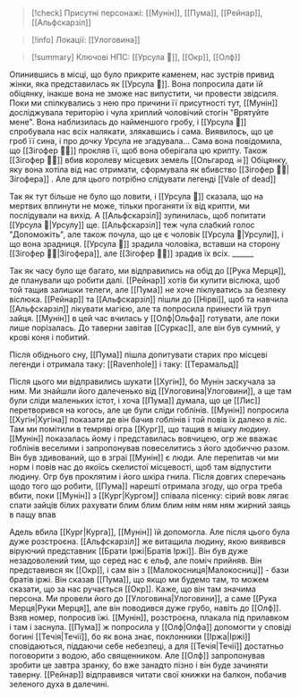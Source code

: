 > [!check] Присутні персонажі: [[Мунін]], [[Пума]], [[Рейнар]], [[Альфскарзіл]]

> [!info] Локації: [[Улоговина]]

> [!summary] Ключові НПС: [[Урсула 👻]], [[Окр]], [[Олф]]

Опинившись в місці, що було прикрите каменем, нас зустрів привид жінки, яка представилась як [[Урсула 👻]]. Вона попросила дати їй обіцянку, інакше вона не зможе нас випустити, чи провести звідсиля. 
Поки ми спілкувались з нею про причини її присутності тут, [[Мунін]] досліджувала територію і чула хриплий чоловічий стогін "Врятуйте мене". Вона наблизилась до найменшого гробу, і [[Урсула 👻]] спробувала нас всіх налякати, злякавшись і сама. Виявилось, що це гроб її сина, і про дочку Урсула не згадувала... 
Сама вона повідомила, що [[Зігофер 🧟‍♂️]] прокляв її, щоб вона оберігала цю крипту. Також [[Зігофер 🧟‍♂️]] вбив королеву місцевих земель [[Ольгарод ☠]]
Обіцянку, яку вона хотіла від нас отримати, сформувала як вбивство [[Зігофер 🧟‍♂️|Зігофера]] . Але для цього потрібно слідувати легенді [[Vale of dead]]

Так як тут більше не було що ловити, і [[Урсула 👻]] сказала, що на мертвих вплинути не може, тільки проганяти їх від крипти, ми послідували на вихід. А [[Альфскарзіл]] зупинилась, щоб попитати [[Урсула 👻|Урсулу]] ще.  [[Альфскарзіл]] теж чула слабкий голос "Допоможіть", але також почула, що це є чоловік [[Урсула 👻|Урсули]], і що вона зрадниця. [[Урсула 👻]] зрадила чоловіка, вставши на сторону [[Зігофер 🧟‍♂️|Зігофера]], але [[Зігофер 🧟‍♂️]] зрадив їх всіх.  ______

Так як часу було ще багато, ми відправились на обід до [[Рука Мерця]], де планували що робити далі. [[Рейнар]] хотів би купити віслюка, щоб той тащив залишки телеги, але [[Пума]] не хоче піклуватись за безпеку віслюка.
[[Рейнар]] та [[Альфскарзіл]] пішли до [[Нірві]], щоб та навчила [[Альфскарзіл]] лікувати магією, але та попросила принести їй труп зайця.
[[Мунін]] в цей час вчилась у [[Олф|Ольфа]] готувати, але поки лише порізалась.
До таверни завітав [[Суркас]], але він був сумний, у крові коня і побитий. 

Після обіднього сну, [[Пума]] пішла допитувати старих про місцеві легенди і отримала таку: [[Ravenhole]]
і таку:  [[Терамальд]]

Після цього ми відправились шукати [[Хугін]], бо Мунін заскучала за ним. Ми знайшли його далеченько від [[Улоговина|Улоговини]], а ще там були сліди маленьких істот, і хоча [[Пума]] думала, що це [[Лис]] перетворився на когось, але це були сліди гоблінів. [[Мунін]] попросила [[Хугін|Хугіна]] показати де він бачив гоблінів і той повів їх далеко в ліс. Там ми помітили в темряві огра [[Кург]], що тащив в мішку людину. 
[[Мунін]] показалась йому і представилась вовчицею, огр же вважає гоблінів веселими і запропонував повеселитись з його здобиччю разом. Він був здивований, що в зграї [[Мунін]] є люди. Але перепитав чи ми норм і повів нас до якоїсь скелистої місцевості, щоб там відпустити людину. Огр був проклятим і його шкіра гнила. 
Після довгих сперечань щодо того що робити, [[Пума]] нарешті отримала згоду, що огра треба вбити, поки [[Мунін]] з [[Кург|Кургом]] співала пісенку:
сірий вовк лягає спати
зайців білих рахувати
блим блим блим
ням ням ням
жирний заяць в пащу впав

Адель вбила [[Кург|Курга]], [[Мунін]] їй допомогла. Але після цього була дуже розстроєна. [[Альфскарзіл]] же витащила людину, якою виявився віруючий представник [[Брати Іржі|Братів Іржі]]. Він був дуже незадоволений тим, що серед нас є ельф, але поміч прийняв. Він представився як [[Окр]], і сам він з [[Малокосниця|Малокосниці]] - бази братів іржі.  Він сказав [[Пума]], що якщо ми будемо там, то можем сказати, що за нас ручається [[Окр]]. Каже, що він там значима персона.
Ми провели його до [[Улоговина|Улоговини]], а саме [[Рука Мерця|Руки Мерця]], але він поводився дуже грубо, навіть до [[Олф]]. Взяв номер, попросив їжі.
[[Мунін]], розстроєна, плакала під прилавком і там і заснула. [[Пума]] ж попросила у [[Олф|Олфа]] допомогти у сповіді богині [[Течія|Течії]], бо як вона знає, поклонники [[Іржа|Іржі]] сповідаються, піддаючи себе небезпеці, а для [[Течія|Течії]] достатньо поговорити з водою, або священником. Але [[Олф]] запропонував зробити це завтра зранку, бо вже занадто пізно і він буде зачиняти таверну. [[Рейнар]] відправився читати свої книжки на балкон, побачив зеленого духа в далечині.
